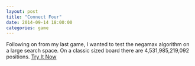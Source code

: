 ```yaml
---
layout: post
title: "Connect Four"
date: 2014-09-14 18:00:00
categories: game
---
```


Following on from my last game, I wanted to test the negamax algorithm on a large search space. On a classic sized board there are 4,531,985,219,092 positions. [Try It Now][play-link]

[play-link]: /connect-four/
